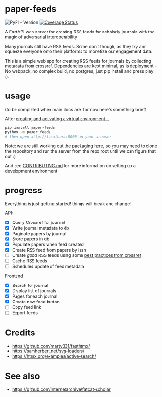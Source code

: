 # paper-feeds

![PyPI - Version](https://img.shields.io/pypi/v/paper-feeds)
[![Coverage Status](https://coveralls.io/repos/github/sneakers-the-rat/paper-feeds/badge.svg)](https://coveralls.io/github/sneakers-the-rat/paper-feeds)

A FastAPI web server for creating RSS feeds for scholarly journals with the magic of adversarial interoperability

Many journals still have RSS feeds. Some don't though, as they try
and squeeze everyone onto their platforms to monetize our 
engagement data.

This is a simple web app for creating RSS feeds for journals by
collecting metadata from crossref. Dependencies are kept minimal, as
is deployment - No webpack, no complex build, no postgres,
just pip install and press play :).

# usage

(to be completed when main docs are, for now here's something brief)

After [creating and activating a virtual environment...](https://packaging.python.org/en/latest/guides/installing-using-pip-and-virtual-environments/#creating-a-virtual-environment)

```bash
pip install paper-feeds
python -m paper_feeds
# then open http://localhost:8000 in your browser
```

Note: we are still working out the packaging here, so you may
need to clone the repository and run the server from the repo
root until we can figure that out :)

And see [CONTRIBUTING.md](./CONTRIBUTING.md) for more information on setting up
a development environment

# progress

Everything is just getting started! things will break and change!

API:
- [x] Query Crossref for journal
- [x] Write journal metadata to db
- [x] Paginate papers by journal
- [x] Store papers in db
- [x] Populate papers when feed created
- [x] Create RSS feed from papers by issn
- [ ] Create *good* RSS feeds using some [best practices from crossref](http://oxford.crossref.org/best_practice/rss/)
- [ ] Cache RSS feeds
- [ ] Scheduled update of feed metadata

Frontend
- [x] Search for journal
- [x] Display list of journals
- [x] Pages for each journal
- [x] Create new feed button
- [ ] Copy feed link
- [ ] Export feeds

# Credits

- https://github.com/marty331/fasthtmx/
- https://samherbert.net/svg-loaders/
- https://htmx.org/examples/active-search/

# See also

- https://github.com/internetarchive/fatcat-scholar
